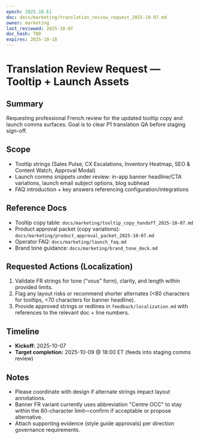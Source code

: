 ```yaml
---
epoch: 2025.10.E1
doc: docs/marketing/translation_review_request_2025-10-07.md
owner: marketing
last_reviewed: 2025-10-07
doc_hash: TBD
expires: 2025-10-18
---
```

# Translation Review Request — Tooltip + Launch Assets

## Summary
Requesting professional French review for the updated tooltip copy and launch comms surfaces. Goal is to clear P1 translation QA before staging sign-off.

## Scope
- Tooltip strings (Sales Pulse, CX Escalations, Inventory Heatmap, SEO & Content Watch, Approval Modal)
- Launch comms snippets under review: in-app banner headline/CTA variations, launch email subject options, blog subhead
- FAQ introduction + key answers referencing configuration/integrations

## Reference Docs
- Tooltip copy table: `docs/marketing/tooltip_copy_handoff_2025-10-07.md`
- Product approval packet (copy variations): `docs/marketing/product_approval_packet_2025-10-07.md`
- Operator FAQ: `docs/marketing/launch_faq.md`
- Brand tone guidance: `docs/marketing/brand_tone_deck.md`

## Requested Actions (Localization)
1. Validate FR strings for tone ("vous" form), clarity, and length within provided limits.
2. Flag any layout risks or recommend shorter alternates (<80 characters for tooltips, <70 characters for banner headline).
3. Provide approved strings or redlines in `feedback/localization.md` with references to the relevant doc + line numbers.

## Timeline
- **Kickoff:** 2025-10-07
- **Target completion:** 2025-10-09 @ 18:00 ET (feeds into staging comms review)

## Notes
- Please coordinate with design if alternate strings impact layout annotations.
- Banner FR variant currently uses abbreviation "Centre OCC" to stay within the 80-character limit—confirm if acceptable or propose alternative.
- Attach supporting evidence (style guide approvals) per direction governance requirements.
